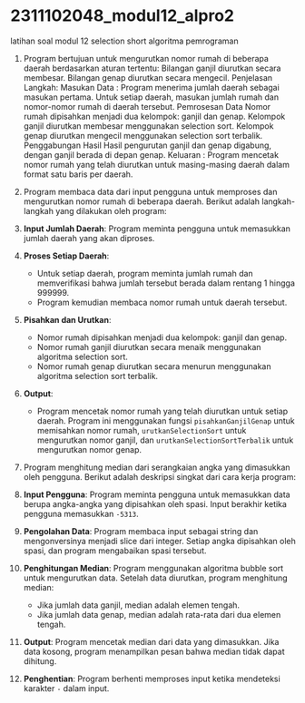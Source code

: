 # 2311102048_modul12_alpro2
latihan soal modul 12 selection short algoritma pemrograman 
1. Program bertujuan untuk mengurutkan nomor rumah di beberapa daerah berdasarkan aturan tertentu:
Bilangan ganjil diurutkan secara membesar.
Bilangan genap diurutkan secara mengecil.
Penjelasan Langkah:
Masukan Data : Program menerima jumlah daerah sebagai masukan pertama.
Untuk setiap daerah, masukan jumlah rumah dan nomor-nomor rumah di daerah tersebut.
Pemrosesan Data
Nomor rumah dipisahkan menjadi dua kelompok: ganjil dan genap.
Kelompok ganjil diurutkan membesar menggunakan selection sort.
Kelompok genap diurutkan mengecil menggunakan selection sort terbalik.
Penggabungan Hasil
Hasil pengurutan ganjil dan genap digabung, dengan ganjil berada di depan genap.
Keluaran : Program mencetak nomor rumah yang telah diurutkan untuk masing-masing daerah dalam format satu baris per daerah.

2. Program membaca data dari input pengguna untuk memproses dan mengurutkan nomor rumah di beberapa daerah. Berikut adalah langkah-langkah yang dilakukan oleh program:
1. **Input Jumlah Daerah**: Program meminta pengguna untuk memasukkan jumlah daerah yang akan diproses.
2. **Proses Setiap Daerah**:
   - Untuk setiap daerah, program meminta jumlah rumah dan memverifikasi bahwa jumlah tersebut berada dalam rentang 1 hingga 999999.
   - Program kemudian membaca nomor rumah untuk daerah tersebut.
3. **Pisahkan dan Urutkan**:
   - Nomor rumah dipisahkan menjadi dua kelompok: ganjil dan genap.
   - Nomor rumah ganjil diurutkan secara menaik menggunakan algoritma selection sort.
   - Nomor rumah genap diurutkan secara menurun menggunakan algoritma selection sort terbalik.
4. **Output**:
   - Program mencetak nomor rumah yang telah diurutkan untuk setiap daerah.
Program ini menggunakan fungsi `pisahkanGanjilGenap` untuk memisahkan nomor rumah, `urutkanSelectionSort` untuk mengurutkan nomor ganjil, dan `urutkanSelectionSortTerbalik` untuk mengurutkan nomor genap.

3. Program menghitung median dari serangkaian angka yang dimasukkan oleh pengguna. Berikut adalah deskripsi singkat dari cara kerja program:
1. **Input Pengguna**: Program meminta pengguna untuk memasukkan data berupa angka-angka yang dipisahkan oleh spasi. Input berakhir ketika pengguna memasukkan `-5313`.
2. **Pengolahan Data**: Program membaca input sebagai string dan mengonversinya menjadi slice dari integer. Setiap angka dipisahkan oleh spasi, dan program mengabaikan spasi tersebut.
3. **Penghitungan Median**: Program menggunakan algoritma bubble sort untuk mengurutkan data. Setelah data diurutkan, program menghitung median:
   - Jika jumlah data ganjil, median adalah elemen tengah.
   - Jika jumlah data genap, median adalah rata-rata dari dua elemen tengah.
4. **Output**: Program mencetak median dari data yang dimasukkan. Jika data kosong, program menampilkan pesan bahwa median tidak dapat dihitung.
5. **Penghentian**: Program berhenti memproses input ketika mendeteksi karakter `-` dalam input.
